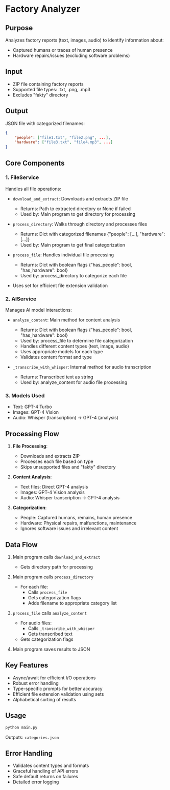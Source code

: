 # Factory Analyzer

## Purpose

Analyzes factory reports (text, images, audio) to identify information about:

- Captured humans or traces of human presence
- Hardware repairs/issues (excluding software problems)

## Input

- ZIP file containing factory reports
- Supported file types: .txt, .png, .mp3
- Excludes "fakty" directory

## Output

JSON file with categorized filenames:

```json
{
    "people": ["file1.txt", "file2.png", ...],
    "hardware": ["file3.txt", "file4.mp3", ...]
}
```

## Core Components

### 1. FileService

Handles all file operations:

- `download_and_extract`: Downloads and extracts ZIP file

  - Returns: Path to extracted directory or None if failed
  - Used by: Main program to get directory for processing
- `process_directory`: Walks through directory and processes files

  - Returns: Dict with categorized filenames {"people": [...], "hardware": [...]}
  - Used by: Main program to get final categorization
- `process_file`: Handles individual file processing

  - Returns: Dict with boolean flags {"has_people": bool, "has_hardware": bool}
  - Used by: process_directory to categorize each file
- Uses set for efficient file extension validation

### 2. AIService

Manages AI model interactions:

- `analyze_content`: Main method for content analysis

  - Returns: Dict with boolean flags {"has_people": bool, "has_hardware": bool}
  - Used by: process_file to determine file categorization
  - Handles different content types (text, image, audio)
  - Uses appropriate models for each type
  - Validates content format and type
- `_transcribe_with_whisper`: Internal method for audio transcription

  - Returns: Transcribed text as string
  - Used by: analyze_content for audio file processing

### 3. Models Used

- Text: GPT-4 Turbo
- Images: GPT-4 Vision
- Audio: Whisper (transcription) → GPT-4 (analysis)

## Processing Flow

1. **File Processing**:

   - Downloads and extracts ZIP
   - Processes each file based on type
   - Skips unsupported files and "fakty" directory
2. **Content Analysis**:

   - Text files: Direct GPT-4 analysis
   - Images: GPT-4 Vision analysis
   - Audio: Whisper transcription → GPT-4 analysis
3. **Categorization**:

   - People: Captured humans, remains, human presence
   - Hardware: Physical repairs, malfunctions, maintenance
   - Ignores software issues and irrelevant content

## Data Flow

1. Main program calls `download_and_extract`

   - Gets directory path for processing
2. Main program calls `process_directory`

   - For each file:
     - Calls `process_file`
     - Gets categorization flags
     - Adds filename to appropriate category list
3. `process_file` calls `analyze_content`

   - For audio files:
     - Calls `_transcribe_with_whisper`
     - Gets transcribed text
   - Gets categorization flags
4. Main program saves results to JSON

## Key Features

- Async/await for efficient I/O operations
- Robust error handling
- Type-specific prompts for better accuracy
- Efficient file extension validation using sets
- Alphabetical sorting of results

## Usage

```python
python main.py
```

Outputs: `categories.json`

## Error Handling

- Validates content types and formats
- Graceful handling of API errors
- Safe default returns on failures
- Detailed error logging
